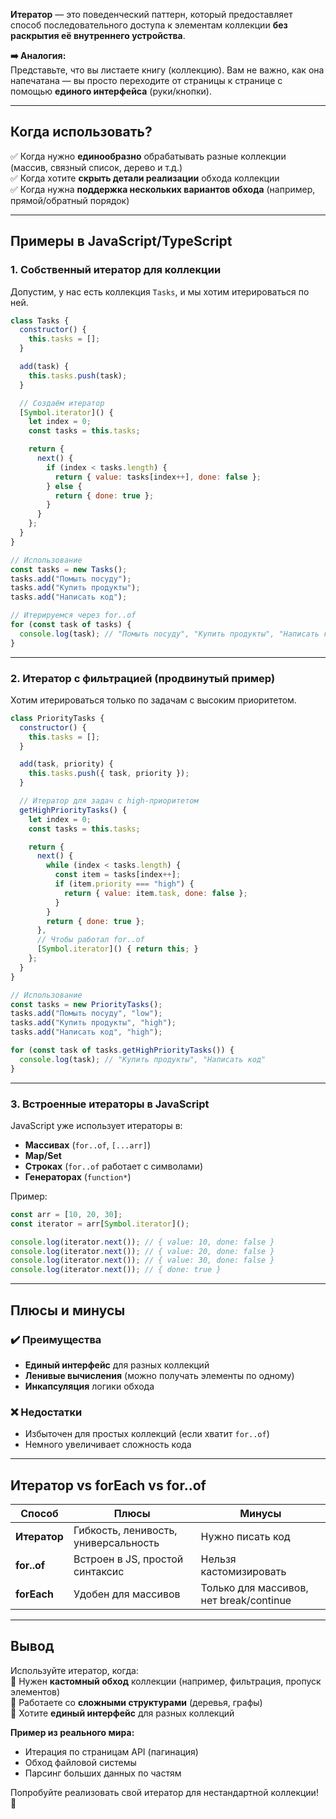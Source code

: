 **Итератор** — это поведенческий паттерн, который предоставляет способ последовательного доступа к элементам коллекции **без раскрытия её внутреннего устройства**.  

**➡️ Аналогия:**  
Представьте, что вы листаете книгу (коллекцию). Вам не важно, как она напечатана — вы просто переходите от страницы к странице с помощью **единого интерфейса** (руки/кнопки).  

---

## **Когда использовать?**  
✅ Когда нужно **единообразно** обрабатывать разные коллекции (массив, связный список, дерево и т.д.)  
✅ Когда хотите **скрыть детали реализации** обхода коллекции  
✅ Когда нужна **поддержка нескольких вариантов обхода** (например, прямой/обратный порядок)  

---

## **Примеры в JavaScript/TypeScript**

### **1. Собственный итератор для коллекции**  
Допустим, у нас есть коллекция `Tasks`, и мы хотим итерироваться по ней.

```javascript
class Tasks {
  constructor() {
    this.tasks = [];
  }

  add(task) {
    this.tasks.push(task);
  }

  // Создаём итератор
  [Symbol.iterator]() {
    let index = 0;
    const tasks = this.tasks;

    return {
      next() {
        if (index < tasks.length) {
          return { value: tasks[index++], done: false };
        } else {
          return { done: true };
        }
      }
    };
  }
}

// Использование
const tasks = new Tasks();
tasks.add("Помыть посуду");
tasks.add("Купить продукты");
tasks.add("Написать код");

// Итерируемся через for..of
for (const task of tasks) {
  console.log(task); // "Помыть посуду", "Купить продукты", "Написать код"
}
```

---

### **2. Итератор с фильтрацией (продвинутый пример)**  
Хотим итерироваться только по задачам с высоким приоритетом.

```javascript
class PriorityTasks {
  constructor() {
    this.tasks = [];
  }

  add(task, priority) {
    this.tasks.push({ task, priority });
  }

  // Итератор для задач с high-приоритетом
  getHighPriorityTasks() {
    let index = 0;
    const tasks = this.tasks;

    return {
      next() {
        while (index < tasks.length) {
          const item = tasks[index++];
          if (item.priority === "high") {
            return { value: item.task, done: false };
          }
        }
        return { done: true };
      },
      // Чтобы работал for..of
      [Symbol.iterator]() { return this; }
    };
  }
}

// Использование
const tasks = new PriorityTasks();
tasks.add("Помыть посуду", "low");
tasks.add("Купить продукты", "high");
tasks.add("Написать код", "high");

for (const task of tasks.getHighPriorityTasks()) {
  console.log(task); // "Купить продукты", "Написать код"
}
```

---

### **3. Встроенные итераторы в JavaScript**  
JavaScript уже использует итераторы в:  
- **Массивах** (`for..of`, `[...arr]`)  
- **Map/Set**  
- **Строках** (`for..of` работает с символами)  
- **Генераторах** (`function*`)

Пример:
```javascript
const arr = [10, 20, 30];
const iterator = arr[Symbol.iterator]();

console.log(iterator.next()); // { value: 10, done: false }
console.log(iterator.next()); // { value: 20, done: false }
console.log(iterator.next()); // { value: 30, done: false }
console.log(iterator.next()); // { done: true }
```

---

## **Плюсы и минусы**  

### **✔️ Преимущества**  
- **Единый интерфейс** для разных коллекций  
- **Ленивые вычисления** (можно получать элементы по одному)  
- **Инкапсуляция** логики обхода  

### **❌ Недостатки**  
- Избыточен для простых коллекций (если хватит `for..of`)  
- Немного увеличивает сложность кода  

---

## **Итератор vs forEach vs for..of**  
| Способ | Плюсы | Минусы |
|--------|-------|--------|
| **Итератор** | Гибкость, ленивость, универсальность | Нужно писать код |
| **for..of** | Встроен в JS, простой синтаксис | Нельзя кастомизировать |
| **forEach** | Удобен для массивов | Только для массивов, нет break/continue |

---

## **Вывод**  
Используйте итератор, когда:  
🔹 Нужен **кастомный обход** коллекции (например, фильтрация, пропуск элементов)  
🔹 Работаете со **сложными структурами** (деревья, графы)  
🔹 Хотите **единый интерфейс** для разных коллекций  

**Пример из реального мира:**  
- Итерация по страницам API (пагинация)  
- Обход файловой системы  
- Парсинг больших данных по частям  

Попробуйте реализовать свой итератор для нестандартной коллекции! 🚀